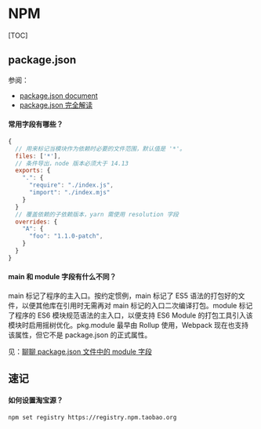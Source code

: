 # NPM

[TOC]

## package.json

参阅：

* [package.json document](https://docs.npmjs.com/cli/v8/configuring-npm/package-json)
* [package.json 完全解读](https://juejin.cn/post/7145001740696289317)

#### 常用字段有哪些？

```js
{
  // 用来标记当模块作为依赖时必要的文件范围，默认值是 '*'。
  files: ['*'],
  // 条件导出，node 版本必须大于 14.13
  exports: {
    ".": {
      "require": "./index.js",
      "import": "./index.mjs"
    }
  }
  // 覆盖依赖的子依赖版本，yarn 需使用 resolution 字段
  overrides: {
    "A": {
      "foo": "1.1.0-patch",
    }
  }
}
```

#### main 和 module 字段有什么不同？

main 标记了程序的主入口。按约定惯例，main 标记了 ES5 语法的打包好的文件，以便其他库在引用时无需再对 main 标记的入口二次编译打包。module 标记了程序的 ES6 模块规范语法的主入口，以便支持 ES6 Module 的打包工具引入该模块时启用摇树优化。pkg.module 最早由 Rollup 使用，Webpack 现在也支持该属性，但它不是 package.json 的正式属性。

见：[聊聊 package.json 文件中的 module 字段](https://blog.csdn.net/sd19871122/article/details/122405592)

## 速记

#### 如何设置淘宝源？

```bash
npm set registry https://registry.npm.taobao.org
```